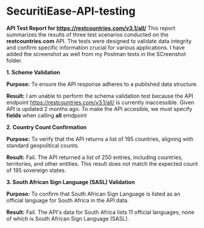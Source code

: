 # SecuritiEase-API-testing

**API Test Report for https://restcountries.com/v3.1/all/**
This report summarizes the results of three test scenarios conducted on the **restcountries.com** API. The tests were designed to validate data integrity and confirm specific information crucial for various applications.
I have added the screenshot as well from my Postman tests in the SCreenshot folder.

**1. Scheme Validation**

**Purpose:** To ensure the API response adheres to a published data structure.

**Result:** I am unable to perform the schema validation test because the API endpoint https://restcountries.com/v3.1/all/ is currently inaccessible. Given API is updated 2 months ago. To make the API accesible, we must specify **fields** when calling **all** emdpoint

**2. Country Count Confirmation**

**Purpose:** To verify that the API returns a list of 195 countries, aligning with standard geopolitical counts.

**Result:** Fail. The API returned a list of 250 entries, including countries, territories, and other entities. This result does not match the expected count of 195 sovereign states.

**3. South African Sign Language (SASL) Validation**

**Purpose:** To confirm that South African Sign Language is listed as an official language for South Africa in the API data.

**Result:** Fail. The API's data for South Africa lists 11 official languages, none of which is South African Sign Language (SASL).
